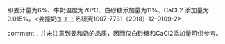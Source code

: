 即姜汁量为6%、牛奶温度为70℃、白砂糖添加量为11%、CaCl 2 添加量为0.015%。<姜撞奶加工工艺研究1007-7731（2018）12-0109-2>

comment：并未注意到姜和奶的品质，因而仅白砂糖和CaCl2添加量可供参考。

